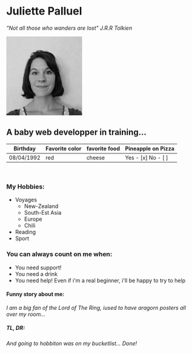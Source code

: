 # Juliette Palluel
*"Not all those who wanders are lost" J.R.R Tolkien*


![photo](https://github.com/JPalluel/markdown-challenge/blob/master/IMG_20200217_120919.jpg)


## A baby web developper in training...</br>

|Birthday         | Favorite color| favorite food| Pineapple on Pizza|
| ----------------|---------------|--------------|-------------------|
| 08/04/1992      | red           | cheese       |Yes - [x] No - [ ] |
</br>

### My Hobbies:</br>

* Voyages  
    * New-Zealand
    * South-Est Asia
    * Europe
    * Chili
* Reading
* Sport
  
### You can always count on me when:
* You need support!
* You need a drink
* You need help! Even if i'm a real beginner, i'll be happy to try to help</br>

#### Funny story about me:

*I am a big fan of the Lord of The Ring, iused to have aragorn posters all over my room...*

##### TL, DR:

 *And going to hobbiton was on my bucketlist... Done!*
         
